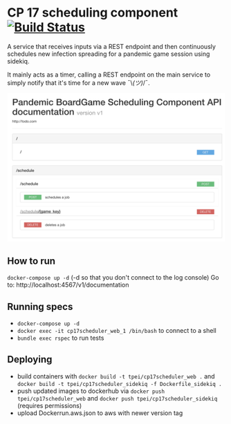# CP 17 scheduling component [![Build Status](https://travis-ci.org/TPei/CP17_scheduler.svg?branch=develop)](https://travis-ci.org/TPei/CP17_scheduler)

A service that receives inputs via a REST endpoint and then continuously schedules new infection spreading for a pandemic game session using sidekiq.

It mainly acts as a timer, calling a REST endpoint on the main service to simply notify that it's time for a new wave ¯\\_(ツ)_/¯.

![Alt text](/raml_demo.png?raw=true "Raml")

## How to run
`docker-compose up -d` (-d so that you don't connect to the log console)
Go to: http://localhost:4567/v1/documentation

## Running specs
- `docker-compose up -d`
- `docker exec -it cp17scheduler_web_1 /bin/bash` to connect to a shell
- `bundle exec rspec` to run tests

## Deploying
- build containers with `docker build -t tpei/cp17scheduler_web .` and `docker build -t tpei/cp17scheduler_sidekiq -f Dockerfile_sidekiq .`
- push updated images to dockerhub via `docker push tpei/cp17scheduler_web` and `docker push tpei/cp17scheduler_sidekiq` (requires permissions)
- upload Dockerrun.aws.json to aws with newer version tag
